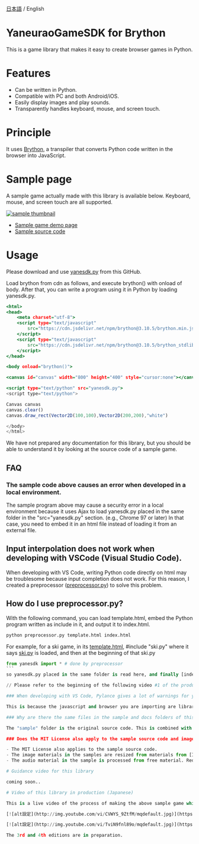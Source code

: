 [日本語](readme.md) / English

# YaneuraoGameSDK for Brython

This is a game library that makes it easy to create browser games in Python.

# Features

- Can be written in Python.
- Compatible with PC and both Android/iOS.
- Easily display images and play sounds.
- Transparently handles keyboard, mouse, and screen touch.

# Principle

It uses [Brython](https://brython.info/), a transpiler that converts Python code written in the browser into JavaScript.

# Sample page

A sample game actually made with this library is available below.
Keyboard, mouse, and screen touch are all supported.

[![sample thumbnail](https://yaneurao.github.io/yanesdk-for-brython/gif/sample-thumb.png)](https://yaneurao.github.io/yanesdk-for-brython/)

- [Sample game demo page](https://yaneurao.github.io/yanesdk-for-brython/)
- [Sample source code](sample)

# Usage

Please download and use [yanesdk.py](yanesdk/yanesdk.py) from this GitHub.

Load brython from cdn as follows, and execute brython() with onload of body. After that, you can write a program using it in Python by loading yanesdk.py.

```sample.html
<html>
<head>
    <meta charset="utf-8">
    <script type="text/javascript"
        src="https://cdn.jsdelivr.net/npm/brython@3.10.5/brython.min.js">
    </script>
    <script type="text/javascript"
        src="https://cdn.jsdelivr.net/npm/brython@3.10.5/brython_stdlib.js">
    </script>
</head>

<body onload="brython()">

<canvas id="canvas" width="800" height="400" style="cursor:none"></canvas>

<script type="text/python" src="yanesdk.py">
<script type="text/python">

Canvas canvas
canvas.clear()
canvas.draw_rect(Vector2D(100,100),Vector2D(200,200),"white")

</body>
</html>
```

We have not prepared any documentation for this library, but you should be able to understand it by looking at the source code of a sample game.


## FAQ

### The sample code above causes an error when developed in a local environment.

The sample program above may cause a security error in a local environment because it uses Ajax to load yanesdk.py placed in the same folder in the "src="yanesdk.py" section. (e.g., Chrome 97 or later) In that case, you need to embed it in an html file instead of loading it from an external file.

## Input interpolation does not work when developing with VSCode (Visual Studio Code).

When developing with VS Code, writing Python code directly on html may be troublesome because input completion does not work. For this reason, I created a preprocessor ([preprocessor.py](https://github.com/yaneurao/yanesdk-for-brython/blob/main/yanesdk/preprocessor.py)) to solve this problem.

## How do I use preprocessor.py?

With the following command, you can load template.html, embed the Python program written as include in it, and output it to index.html.

```a.bat
python preprocessor.py template.html index.html
```

For example, for a ski game, in its [template.html](https://github.com/yaneurao/yanesdk-for-brython/blob/main/sample/ski/template.html), #include "ski.py" where it says [ski.py](https://github.com/yaneurao/yanesdk-for-brython/blob/main/sample/ski/ski.py) is loaded, and then at the beginning of that ski.py

````python
from yanesdk import * # done by preprocessor
```
so yanesdk.py placed in the same folder is read here, and finally [index.html](https://github.com/yaneurao/yanesdk-for-brython/tree/main/docs/ski/index.html) is output.

// Please refer to the beginning of the following video #1 of the production of this library for the usage of this preprocessor (including the process of making it).

### When developing with VS Code, Pylance gives a lot of warnings for yanesdk.py.

This is because the javascript and browser you are importing are libraries provided by Brython, and Pylance cannot access them. Instead, we use dummy [javascript.py](https://github.com/yaneurao/yanesdk-for-brython/blob/main/yanesdk/javascript.py) and If you place [browser.py](https://github.com/yaneurao/yanesdk-for-brython/blob/main/yanesdk/browser.py) in the same folder, the warning will not appear.

### Why are there the same files in the sample and docs folders of this repository?

The "sample" folder is the original source code. This is combined with yanesdk.py in preprocessor.py and embedded in an html file to make the final html. This final html, plus images and other materials, is placed in the "docs" folder. The html in this docs folder is visible from the [sample game demo page](https://yaneurao.github.io/yanesdk-for-brython/). (This is GitHub's static file hosting feature.)

### Does the MIT License also apply to the sample source code and image material?

- The MIT License also applies to the sample source code.
- The image materials in the samples are resized from materials from [Irastoya](https://www.irasutoya.com/). Redistribution itself is not a problem, but the copyright of this image belongs to Irastoya.
- The audio material in the sample is processed from free material. Redistribution itself is not a problem, but the copyright itself is not renounced in this case either.

# Guidance video for this library

coming soon..

# Video of this library in production (Japanese)

This is a live video of the process of making the above sample game while producing this SDK. The video includes the process of making this SDK itself, so some of the content is rather technical, but I think it will be helpful when actually making the game.

[![alt設定](http://img.youtube.com/vi/CVWYS_9ZtfM/mqdefault.jpg)](https://www.youtube.com/watch?v=CVWYS_9ZtfM)

[![alt設定](http://img.youtube.com/vi/TviN9fnl89o/mqdefault.jpg)](https://www.youtube.com/watch?v=TviN9fnl89o)

The 3rd and 4th editions are in preparation.

